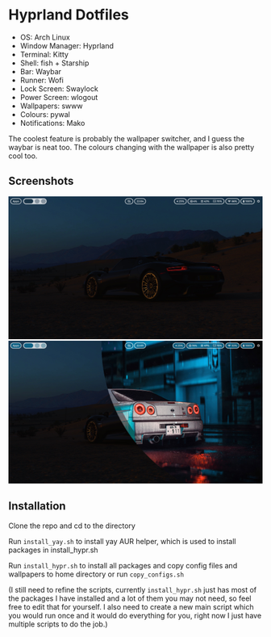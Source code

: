 # Hyprland Dotfiles

- OS: Arch Linux
- Window Manager: Hyprland
- Terminal: Kitty
- Shell: fish + Starship
- Bar: Waybar
- Runner: Wofi
- Lock Screen: Swaylock
- Power Screen: wlogout
- Wallpapers: swww
- Colours: pywal
- Notifications: Mako

The coolest feature is probably the wallpaper switcher, and I guess the waybar is neat too. The colours changing with the wallpaper is also pretty cool too.

## Screenshots
![](https://github.com/TheDragonary/hypr-dots/blob/main/screenshots/screenshot.png)
![](https://github.com/TheDragonary/hypr-dots/blob/main/screenshots/screenshot2.png)

## Installation
Clone the repo and cd to the directory

Run ```install_yay.sh``` to install yay AUR helper, which is used to install packages in install_hypr.sh

Run ```install_hypr.sh``` to install all packages and copy config files and wallpapers to home directory or run ```copy_configs.sh```

(I still need to refine the scripts, currently ```install_hypr.sh``` just has most of the packages I have installed and a lot of them you may not need, so feel free to edit that for yourself. I also need to create a new main script which you would run once and it would do everything for you, right now I just have multiple scripts to do the job.)
